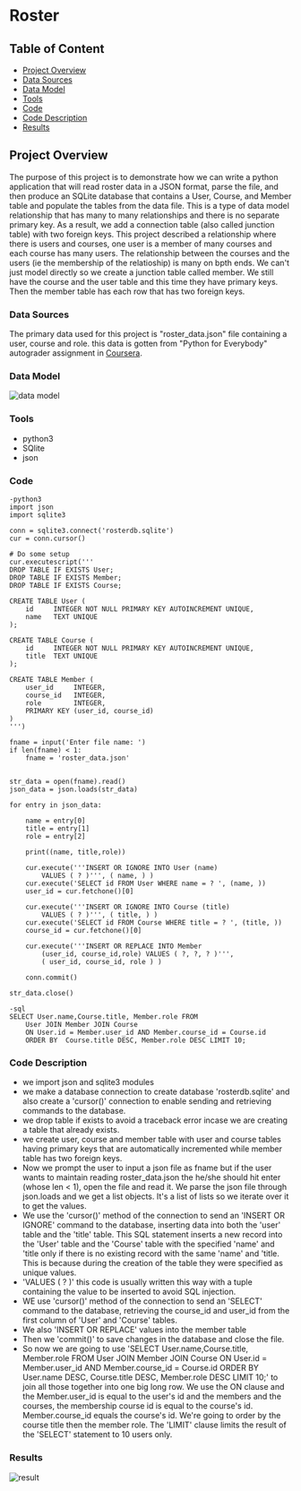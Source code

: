 # Roster

## Table of Content
- [Project Overview](#project-overview)
- [Data Sources](#data-sources)
- [Data Model](#data-model)
- [Tools](#tools)
- [Code](#code)
- [Code Description](#code-description)
- [Results](#results)
  

## Project Overview
The purpose of this project is to demonstrate how we can write a python application that  will read roster data in a JSON format, parse the file, and then produce an SQLite database that contains a User, Course, and Member table and populate the tables from the data file. This is a type of data model relationship that has many to many relationships and there is no separate primary key. As a result, we add a connection table (also called junction table) with two foreign keys. This project described a relationship where there is users and courses, one user is a member of many courses and  each course has many users. The relationship between the courses and the users (ie the membership of the relatioship) is many on bpth ends. We can't just model directly so we create a junction table called member. We still have the course and the user table and this time they have primary keys. Then the member table has each row that has two foreign keys.

### Data Sources
The primary data used for this project is "roster_data.json" file containing a user, course and role. this data is gotten from "Python for Everybody" autograder assignment in [Coursera](https://www.coursera.org/).

### Data Model
![data model](https://github.com/chinenyejuliet/Roster/assets/142748509/2c38b40e-772f-4203-8255-2c5548a58ac4)

### Tools
- python3
- SQlite
- json

### Code
```
-python3
import json
import sqlite3

conn = sqlite3.connect('rosterdb.sqlite')
cur = conn.cursor()

# Do some setup
cur.executescript('''
DROP TABLE IF EXISTS User;
DROP TABLE IF EXISTS Member;
DROP TABLE IF EXISTS Course;

CREATE TABLE User (
    id     INTEGER NOT NULL PRIMARY KEY AUTOINCREMENT UNIQUE,
    name   TEXT UNIQUE
);

CREATE TABLE Course (
    id     INTEGER NOT NULL PRIMARY KEY AUTOINCREMENT UNIQUE,
    title  TEXT UNIQUE
);

CREATE TABLE Member (
    user_id     INTEGER,
    course_id   INTEGER,
    role        INTEGER,
    PRIMARY KEY (user_id, course_id)
)
''')

fname = input('Enter file name: ')
if len(fname) < 1:
    fname = 'roster_data.json'


str_data = open(fname).read()
json_data = json.loads(str_data)

for entry in json_data:

    name = entry[0]
    title = entry[1]
    role = entry[2]

    print((name, title,role))

    cur.execute('''INSERT OR IGNORE INTO User (name)
        VALUES ( ? )''', ( name, ) )
    cur.execute('SELECT id FROM User WHERE name = ? ', (name, ))
    user_id = cur.fetchone()[0]

    cur.execute('''INSERT OR IGNORE INTO Course (title)
        VALUES ( ? )''', ( title, ) )
    cur.execute('SELECT id FROM Course WHERE title = ? ', (title, ))
    course_id = cur.fetchone()[0]

    cur.execute('''INSERT OR REPLACE INTO Member
        (user_id, course_id,role) VALUES ( ?, ?, ? )''',
        ( user_id, course_id, role ) )

    conn.commit()
    
str_data.close()
```
```
-sql
SELECT User.name,Course.title, Member.role FROM 
    User JOIN Member JOIN Course 
    ON User.id = Member.user_id AND Member.course_id = Course.id
    ORDER BY  Course.title DESC, Member.role DESC LIMIT 10;
```
### Code Description
- we import json and sqlite3 modules
- we make a database connection to create database 'rosterdb.sqlite' and also create a 'cursor()' connection to enable sending and retrieving commands to the database.
- we drop table if exists to avoid a traceback error incase we are creating a table that already exists.
- we create user, course and member table with user and course tables having primary keys that are automatically incremented while member table has two foreign keys.
- Now we prompt the user to input a json file as fname but if the user wants to maintain reading roster_data.json the he/she should hit enter (whose len < 1), open the file and read it. We parse the json file through json.loads and we get a list objects. It's a list of lists so we iterate over it to get the values.
- We use the 'cursor()' method of the connection to send an 'INSERT OR IGNORE' command to the database, inserting data into both the 'user' table and the 'title' table. This SQL statement inserts a new record into the 'User' table and the 'Course' table with the specified 'name' and 'title only if there is no existing record with the same 'name' and 'title. This is because during the creation of the table they were specified as unique values.
- 'VALUES ( ? )' this code is usually written this way with a tuple containing the value to be inserted to avoid SQL injection.
- WE use 'cursor()' method of the connection to send an 'SELECT' command to the database, retrieving the course_id and user_id from the first column of 'User' and 'Course' tables.
- We also 'INSERT OR REPLACE' values into the member table
- Then we 'commit()' to save changes in the database and close the file.
- So now we are going to use 'SELECT User.name,Course.title, Member.role FROM 
    User JOIN Member JOIN Course 
    ON User.id = Member.user_id AND Member.course_id = Course.id
    ORDER BY User.name DESC, Course.title DESC, Member.role DESC LIMIT 10;' to join all those together into one big long row. We use the ON clause and the Member.user_id is equal to the user's id and the members and the courses, the membership course id is equal to the course's id. Member.course_id equals the course's id. We're going to order by the course title then the member role. The 'LIMIT' clause limits the result of the 'SELECT' statement to 10 users only. 

### Results
![result](https://github.com/chinenyejuliet/Roster/assets/142748509/c6f19a0a-3742-4118-a257-99e2876c6516)

